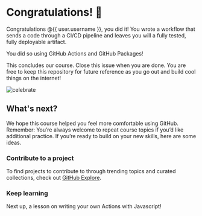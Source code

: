 # Congratulations! 🎉

Congratulations @{{ user.username }}, you did it!  You wrote a workflow that sends a code through a CI/CD pipeline and leaves you will a fully tested, fully deployable artifact.

You did so using GitHub Actions and GitHub Packages!

This concludes our course.  Close this issue when you are done.  You are free to keep this repository for future reference as you go out and build cool things on the internet!

![celebrate](https://octodex.github.com/images/collabocats.jpg)

## What's next?

We hope this course helped you feel more comfortable using GitHub. Remember: You’re always welcome to repeat course topics if you’d like additional practice. If you’re ready to build on your new skills, here are some ideas.

### Contribute to a project

To find projects to contribute to through trending topics and curated collections, check out [GitHub Explore](https://github.com/explore).

### Keep learning

Next up, a lesson on writing your own Actions with Javascript!
